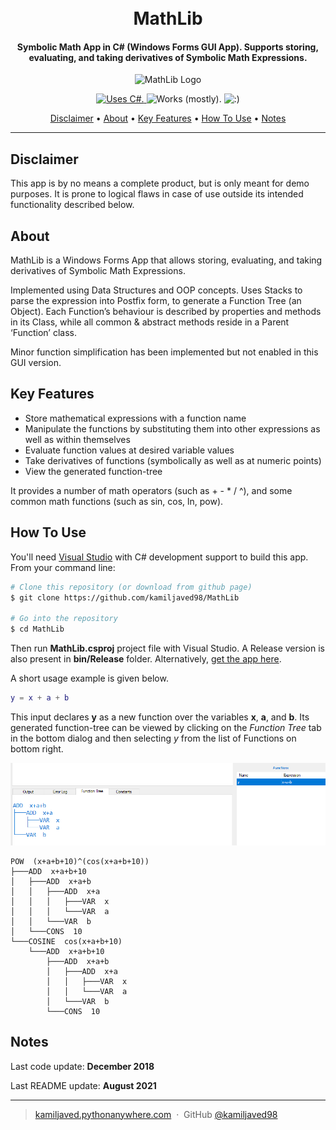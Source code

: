 
<h1 align="center">
  <br>
  MathLib
  <br>
</h1>

<h4 align="center">Symbolic Math App in C# (Windows Forms GUI 
App). Supports storing, evaluating, and taking derivatives of Symbolic Math Expressions.</h4>

<p></p>

<p align="center">
  <a>
    <img src="mlgui_ico.ico" alt="MathLib Logo" width="80" height="80">
  </a>
</p>

<p align="center">
	<a href="https://docs.microsoft.com/en-us/dotnet/csharp/">
		<img src="https://forthebadge.com/images/badges/made-with-c-sharp.svg" alt="Uses C#." title="Uses C#."/>
	</a>
  <a>
		<img src="https://forthebadge.com/images/badges/60-percent-of-the-time-works-every-time.svg" alt=" Works (mostly).">
  </a>
  <a>
		<img src="https://forthebadge.com/images/badges/built-with-love.svg" height="30px" alt=":)">
  </a>

</p>

<p align="center">
  <a href="#disclaimer">Disclaimer</a> •
  <a href="#about">About</a> •
  <a href="#key-features">Key Features</a> •
  <a href="#how-to-use">How To Use</a> •
  <a href="#notes">Notes</a>
</p>

<hr>

## Disclaimer

This app is by no means a complete product, but is only meant for demo purposes. It is prone to logical flaws in case of use outside its intended functionality described below.

## About

MathLib is a Windows Forms App that allows storing, evaluating, and taking derivatives of Symbolic Math Expressions.
<p>Implemented using Data Structures and OOP concepts. Uses Stacks to parse the expression into Postfix form, to generate a Function Tree (an Object). Each Function’s behaviour is 
described by properties and methods in its Class, while all common & abstract methods reside in a Parent ‘Function’ class.</p> 
Minor function simplification has been implemented but not enabled in this GUI version.

## Key Features

* Store mathematical expressions with a function name
* Manipulate the functions by substituting them into other expressions as well as within themselves
* Evaluate function values at desired variable values
* Take derivatives of functions (symbolically as well as at numeric points)
* View the generated function-tree
<p>It provides a number of math operators (such as + - * / ^), and some common math functions (such as sin, cos, ln, pow).</p>

## How To Use

You'll need [Visual Studio](https://www.python.org/) with C# development support to build this app. From your command line:

```bash
# Clone this repository (or download from github page)
$ git clone https://github.com/kamiljaved98/MathLib

# Go into the repository
$ cd MathLib
```
Then run <b>MathLib.csproj</b> project file with Visual Studio. A Release version is also present in <b>bin/Release</b> folder. 
Alternatively, <a href="bin/Release/MathLib.exe"> get the app here</a>.
<p>A short usage example is given below. </p>

```m
y = x + a + b
```

This input declares <b>y</b> as a new function over the variables <b>x</b>, <b>a</b>, and <b>b</b>. Its generated function-tree can be viewed by clicking on the <i>Function Tree</i> tab in the bottom dialog and then selecting <i>y</i> from the list of Functions on bottom right.

  <a>
		<img src="misc/demoscr1.png" alt="Demo Image 1.">
  </a>

```
POW  (x+a+b+10)^(cos(x+a+b+10))
├───ADD  x+a+b+10
│   ├───ADD  x+a+b
│   │   ├───ADD  x+a
│   │   │   ├───VAR  x
│   │   │   └───VAR  a
│   │   └───VAR  b
│   └───CONS  10
└───COSINE  cos(x+a+b+10)
    └───ADD  x+a+b+10
        ├───ADD  x+a+b
        │   ├───ADD  x+a
        │   │   ├───VAR  x
        │   │   └───VAR  a
        │   └───VAR  b
        └───CONS  10
```


## Notes

<p>Last code update: <b>December 2018</b></p>
<p>Last README update: <b>August 2021</b></P>


---

> [kamiljaved.pythonanywhere.com](https://kamiljaved.pythonanywhere.com/) &nbsp;&middot;&nbsp;
> GitHub [@kamiljaved98](https://github.com/kamiljaved98)
